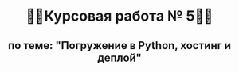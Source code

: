 <h1 align="center">&#128104&#8205&#128187Курсовая работа № 5&#128104&#8205&#128187</h1>
<h2 align="center">по теме: "Погружение в Python, хостинг и деплой"</h2>

